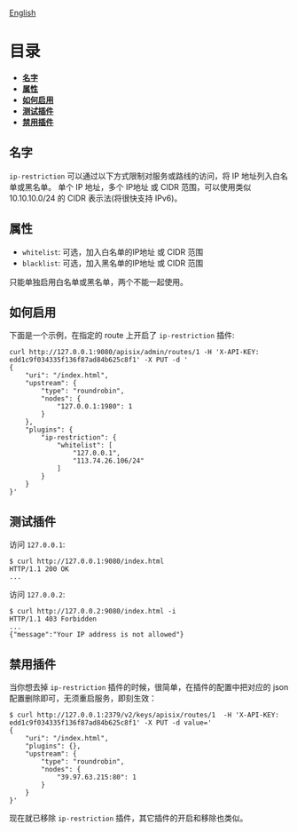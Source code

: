 <!--
#
# Licensed to the Apache Software Foundation (ASF) under one or more
# contributor license agreements.  See the NOTICE file distributed with
# this work for additional information regarding copyright ownership.
# The ASF licenses this file to You under the Apache License, Version 2.0
# (the "License"); you may not use this file except in compliance with
# the License.  You may obtain a copy of the License at
#
#     http://www.apache.org/licenses/LICENSE-2.0
#
# Unless required by applicable law or agreed to in writing, software
# distributed under the License is distributed on an "AS IS" BASIS,
# WITHOUT WARRANTIES OR CONDITIONS OF ANY KIND, either express or implied.
# See the License for the specific language governing permissions and
# limitations under the License.
#
-->

[English](ip-restriction.md)

# 目录
- [**名字**](#名字)
- [**属性**](#属性)
- [**如何启用**](#如何启用)
- [**测试插件**](#测试插件)
- [**禁用插件**](#禁用插件)

## 名字

`ip-restriction` 可以通过以下方式限制对服务或路线的访问，将 IP 地址列入白名单或黑名单。 单个 IP 地址，多个 IP地址 或 CIDR 范围，可以使用类似 10.10.10.0/24 的 CIDR 表示法(将很快支持 IPv6)。

## 属性

* `whitelist`: 可选，加入白名单的IP地址 或 CIDR 范围
* `blacklist`: 可选，加入黑名单的IP地址 或 CIDR 范围

只能单独启用白名单或黑名单，两个不能一起使用。

## 如何启用

下面是一个示例，在指定的 route 上开启了 `ip-restriction` 插件:

```shell
curl http://127.0.0.1:9080/apisix/admin/routes/1 -H 'X-API-KEY: edd1c9f034335f136f87ad84b625c8f1' -X PUT -d '
{
    "uri": "/index.html",
    "upstream": {
        "type": "roundrobin",
        "nodes": {
            "127.0.0.1:1980": 1
        }
    },
    "plugins": {
        "ip-restriction": {
            "whitelist": [
                "127.0.0.1",
                "113.74.26.106/24"
            ]
        }
    }
}'
```

## 测试插件

访问 `127.0.0.1`:

```shell
$ curl http://127.0.0.1:9080/index.html
HTTP/1.1 200 OK
...
```

访问 `127.0.0.2`:

```shell
$ curl http://127.0.0.2:9080/index.html -i
HTTP/1.1 403 Forbidden
...
{"message":"Your IP address is not allowed"}
```

## 禁用插件

当你想去掉 `ip-restriction` 插件的时候，很简单，在插件的配置中把对应的 json 配置删除即可，无须重启服务，即刻生效：

```shell
$ curl http://127.0.0.1:2379/v2/keys/apisix/routes/1  -H 'X-API-KEY: edd1c9f034335f136f87ad84b625c8f1' -X PUT -d value='
{
    "uri": "/index.html",
    "plugins": {},
    "upstream": {
        "type": "roundrobin",
        "nodes": {
            "39.97.63.215:80": 1
        }
    }
}'
```

现在就已移除 `ip-restriction` 插件，其它插件的开启和移除也类似。

